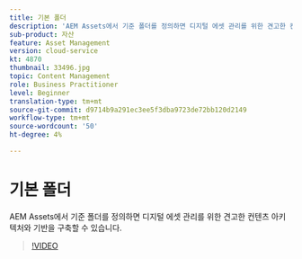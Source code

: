 ```yaml
---
title: 기본 폴더
description: 'AEM Assets에서 기준 폴더를 정의하면 디지털 에셋 관리를 위한 견고한 컨텐츠 아키텍처와 기반을 구축할 수 있습니다. '
sub-product: 자산
feature: Asset Management
version: cloud-service
kt: 4870
thumbnail: 33496.jpg
topic: Content Management
role: Business Practitioner
level: Beginner
translation-type: tm+mt
source-git-commit: d9714b9a291ec3ee5f3dba9723de72bb120d2149
workflow-type: tm+mt
source-wordcount: '50'
ht-degree: 4%

---
```



# 기본 폴더

AEM Assets에서 기준 폴더를 정의하면 디지털 에셋 관리를 위한 견고한 컨텐츠 아키텍처와 기반을 구축할 수 있습니다.

>[!VIDEO](https://video.tv.adobe.com/v/33496/?quality=12&learn=on&hidetitle=true)
